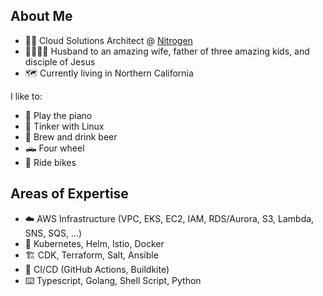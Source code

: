 ## About Me
- 👨‍💻 Cloud Solutions Architect @ [Nitrogen](https://nitrogenwealth.com/)
- 👨‍👩‍👦‍👦 Husband to an amazing wife, father of three amazing kids, and disciple of Jesus
- 🗺️ Currently living in Northern California

I like to:
- 🎹 Play the piano
- 🐧 Tinker with Linux
- 🍻 Brew and drink beer
- 🛻 Four wheel
- 🚵 Ride bikes

## Areas of Expertise
- ☁️ AWS Infrastructure (VPC, EKS, EC2, IAM, RDS/Aurora, S3, Lambda, SNS, SQS, ...)
- 🐳 Kubernetes, Helm, Istio, Docker
- 🏗️ CDK, Terraform, Salt, Ansible
- 🔨 CI/CD (GitHub Actions, Buildkite)
- ⌨️ Typescript, Golang, Shell Script, Python
